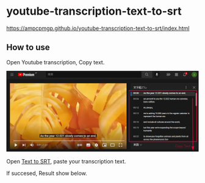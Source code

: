 # youtube-transcription-text-to-srt

https://ampcpmgp.github.io/youtube-transcription-text-to-srt/index.html



## How to use

Open Youtube transcription, Copy text.

![image-20220129145106127](./assets/image-20220129145106127.png)



Open [Text to SRT](https://ampcpmgp.github.io/youtube-transcription-text-to-srt/index.html), paste your transcription text.

If succesed, Result show below.
